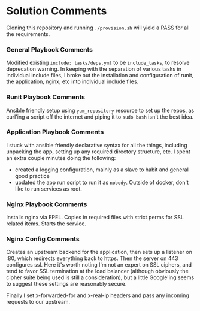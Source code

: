 # Solution Comments

Cloning this repository and running `./provision.sh` will yield a PASS for all the requirements.

### General Playbook Comments

Modified existing `include: tasks/deps.yml` to be `include_tasks`, to resolve deprecation warning.
In keeping with the separation of various tasks in individual include files, I broke out the
installation and configuration of runit, the application, nginx, etc into individual include files.

### Runit Playbook Comments

Ansible friendly setup using `yum_repository` resource to set up the repos, as curl'ing a script
off the internet and piping it to `sudo bash` isn't the best idea.

### Application Playbook Comments

I stuck with ansible friendly declarative syntax for all the things, including unpacking the app,
setting up any required directory structure, etc. I spent an extra couple minutes doing the
following:

- created a logging configuration, mainly as a slave to habit and general good practice
- updated the app run script to run it as `nobody`. Outside of docker, don't like to run services
as root.

### Nginx Playbook Comments

Installs nginx via EPEL. Copies in required files with strict perms for SSL related items. Starts
the service.

### Nginx Config Comments

Creates an upstream backend for the application, then sets up a listener on :80, which redirects
everything back to https. Then the server on 443 configures ssl. Here it's worth noting I'm not
an expert on SSL ciphers, and tend to favor SSL termination at the load balancer (although obviously
the cipher suite being used is still a consideration), but a little Google'ing seems to suggest these
settings are reasonably secure.

Finally I set x-forwarded-for and x-real-ip headers and pass any incoming requests to our upstream.
